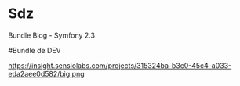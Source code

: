 Sdz
===

Bundle Blog - Symfony 2.3

#Bundle de DEV

https://insight.sensiolabs.com/projects/315324ba-b3c0-45c4-a033-eda2aee0d582/big.png
